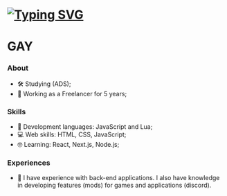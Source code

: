 <h1>
  <a href="https://git.io/typing-svg">
   <img src="https://readme-typing-svg.demolab.com?font=JetBrains+Mono&pause=1000&color=4b0082&random=false&width=435&lines=Hi%2C+I'm+Nikollas+Grégory!" alt="Typing SVG" />
  </a>
</h1>

<h1> GAY</h1>

### About
- 🛠 Studying (ADS);
- 🚀 Working as a Freelancer for 5 years;

### Skills
 - 🔮 Development languages: JavaScript and Lua; 
 - 💻 Web skills: HTML, CSS, JavaScript;
 - 🤓 Learning: React, Next.js, Node.js;

### Experiences
  - 🧥 I have experience with back-end applications. I also have knowledge in developing features (mods) for games and applications (discord).
